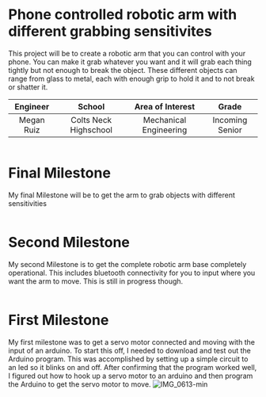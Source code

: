 ﻿# Phone controlled robotic arm with different grabbing sensitivites
This project will be to create a robotic arm that you can control with your phone. You can make it grab whatever you want and it will grab each thing tightly but not enough to break the object. These different objects can range from glass to metal, each with enough grip to hold it and to not break or shatter it. 

| **Engineer** | **School** | **Area of Interest** | **Grade** |
|:--:|:--:|:--:|:--:|
| Megan Ruiz | Colts Neck Highschool | Mechanical Engineering | Incoming Senior

![]()
  
# Final Milestone

My final Milestone will be to get the arm to grab objects with different sensitivities

[![]()]()

# Second Milestone
My second Milestone is to get the complete robotic arm base completely operational. This includes bluetooth connectivity for you to input where you want the arm to move. This is still in progress though.

[![]()]()
# First Milestone
  
My first milestone was to get a servo motor connected and moving with the input of an arduino. To start this off, I needed to download and test out the Arduino program. This was accomplished by setting up a simple circuit to an led so it blinks on and off. After confirming that the program worked well, I figured out how to hook up a servo motor to an arduino and then program the Arduino to get the servo motor to move. 
![IMG_0613-min](https://user-images.githubusercontent.com/88210385/127806258-513bef47-7273-4784-b655-fa580d0b1a04.png)
[![]()]()
